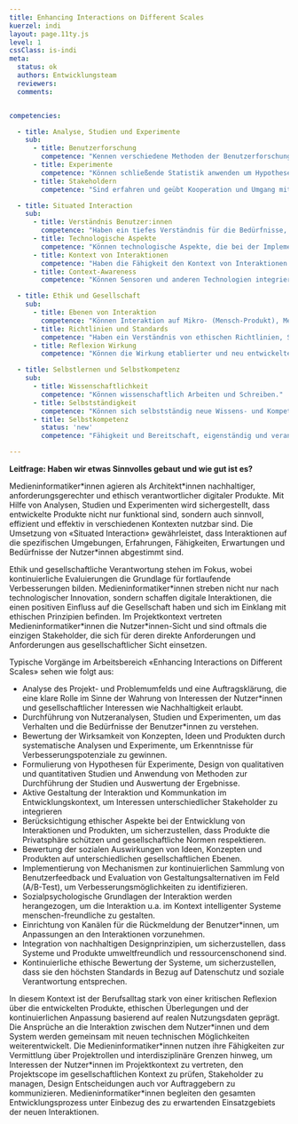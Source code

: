 ```yaml
---
title: Enhancing Interactions on Different Scales
kuerzel: indi
layout: page.11ty.js
level: 1
cssClass: is-indi
meta:
  status: ok
  authors: Entwicklungsteam
  reviewers: 
  comments:


competencies:

  - title: Analyse, Studien und Experimente
    sub:
      - title: Benutzerforschung
        competence: "Kennen verschiedene Methoden der Benutzerforschung, können diese einordnen und anwenden (z.B. Interviews, Umfragen, Beobachtungen, Experience Sampling)."
      - title: Experimente
        competence: "Können schließende Statistik anwenden um Hypothesen in Experimenten zu überprüfen und statistische Zusammenhänge in empirischen Daten auszuwerten."
      - title: Stakeholdern
        competence: "Sind erfahren und geübt Kooperation und Umgang mit Stakeholdern und zukünftigen Nutzer:innen."

  - title: Situated Interaction
    sub:
      - title: Verständnis Benutzer:innen
        competence: "Haben ein tiefes Verständnis für die Bedürfnisse, Verhaltensweisen und Erwartungen der Benutzer:innen."
      - title: Technologische Aspekte
        competence: "Können technologische Aspekte, die bei der Implementierung situierter Interaktion eine Rolle spielen, berücksichtigen, dies beinhaltet Kenntnisse über Sensortechnologien, Datenverarbeitung, maschinelles Lernen und die Integration von Software in physische Umgebungen."
      - title: Kontext von Interaktionen
        competence: "Haben die Fähigkeit den Kontext von Interaktionen zu verstehen und darauf zu reagieren."
      - title: Context-Awareness
        competence: "Können Sensoren und anderen Technologien integrieren, um den aktuellen Kontext, wie den physischen Standort oder die Umweltbedingungen, zu erfassen, um damit umgehen zu können."

  - title: Ethik und Gesellschaft
    sub:
      - title: Ebenen von Interaktion
        competence: "Können Interaktion auf Mikro- (Mensch-Produkt), Meso- (Mensch-Unternehmen/ Institution) und Makro-Ebene (Mensch-Gesellschaft) wahrnehmen und gestalten."
      - title: Richtlinien und Standards
        competence: "Haben ein Verständnis von ethischen Richtlinien, Standards sowie dem Schutz der Privatsphäre zum Wohlergehen der Nutzer:innen und können dieses in eigenes Handeln integrieren."
      - title: Reflexion Wirkung
        competence: "Können die Wirkung etablierter und neu entwickelter (interaktiver) Medien auf die Gesellschaft reflektieren und in der eigenen Entwicklung berücksichtigen."

  - title: Selbstlernen und Selbstkompetenz
    sub:
      - title: Wissenschaftlichkeit
        competence: "Können wissenschaftlich Arbeiten und Schreiben."
      - title: Selbstständigkeit
        competence: "Können sich selbstständig neue Wissens- und Kompetenzbereiche zu Methoden, Technologien oder Domänen erschließen."
      - title: Selbstkompetenz
        status: 'new'
        competence: "Fähigkeit und Bereitschaft, eigenständig und verantwortlich zu handeln, das eigene und das Handeln anderer zu reflektieren und die eigene Handlungsfähigkeit weiterzuentwickeln"

---
```


**Leitfrage: Haben wir etwas Sinnvolles gebaut und wie gut ist es?**

Medieninformatiker\*innen agieren als Architekt\*innen nachhaltiger, anforderungsgerechter und ethisch verantwortlicher digitaler Produkte. Mit Hilfe von Analysen, Studien und Experimenten wird sichergestellt, dass entwickelte Produkte nicht nur funktional sind, sondern auch sinnvoll, effizient und effektiv in verschiedenen Kontexten nutzbar sind. Die Umsetzung von «Situated Interaction» gewährleistet, dass Interaktionen auf die spezifischen Umgebungen, Erfahrungen, Fähigkeiten, Erwartungen und Bedürfnisse der Nutzer\*innen abgestimmt sind. 

Ethik und gesellschaftliche Verantwortung stehen im Fokus, wobei kontinuierliche Evaluierungen die Grundlage für fortlaufende Verbesserungen bilden. Medieninformatiker\*innen streben nicht nur nach technologischer Innovation, sondern schaffen digitale Interaktionen, die einen positiven Einfluss auf die Gesellschaft haben und sich im Einklang mit ethischen Prinzipien befinden. Im Projektkontext vertreten Medieninformatiker\*innen die Nutzer\*innen-Sicht und sind oftmals die einzigen Stakeholder, die sich für deren direkte Anforderungen und Anforderungen aus gesellschaftlicher Sicht einsetzen.

Typische Vorgänge im Arbeitsbereich «Enhancing Interactions on Different Scales» sehen wie folgt aus:

- Analyse des Projekt- und Problemumfelds und eine Auftragsklärung, die eine klare Rolle im Sinne der Wahrung von Interessen der Nutzer\*innen und gesellschaftlicher Interessen wie Nachhaltigkeit erlaubt.
- Durchführung von Nutzeranalysen, Studien und Experimenten, um das Verhalten und die Bedürfnisse der Benutzer\*innen zu verstehen.
- Bewertung der Wirksamkeit von Konzepten, Ideen und Produkten durch systematische Analysen und Experimente, um Erkenntnisse für Verbesserungspotenziale zu gewinnen.
- Formulierung von Hypothesen für Experimente, Design von qualitativen und quantitativen Studien und Anwendung von Methoden zur Durchführung der Studien und Auswertung der Ergebnisse.
- Aktive Gestaltung der Interaktion und Kommunkation im Entwicklungskontext, um Interessen unterschiedlicher Stakeholder zu integrieren
- Berücksichtigung ethischer Aspekte bei der Entwicklung von Interaktionen und Produkten, um sicherzustellen, dass Produkte die Privatsphäre schützen und gesellschaftliche Normen respektieren.
- Bewertung der sozialen Auswirkungen von Ideen, Konzepten und Produkten auf unterschiedlichen gesellschaftlichen Ebenen.
- Implementierung von Mechanismen zur kontinuierlichen Sammlung von Benutzerfeedback und Evaluation von Gestaltungsalternativen im Feld (A/B-Test), um Verbesserungsmöglichkeiten zu identifizieren.
- Sozialpsychologische Grundlagen der Interaktion werden herangezogen, um die Interaktion u.a. im Kontext intelligenter Systeme menschen-freundliche zu gestalten.
- Einrichtung von Kanälen für die Rückmeldung der Benutzer\*innen, um Anpassungen an den Interaktionen vorzunehmen.
- Integration von nachhaltigen Designprinzipien, um sicherzustellen, dass Systeme und Produkte umweltfreundlich und ressourcenschonend sind.
- Kontinuierliche ethische Bewertung der Systeme, um sicherzustellen, dass sie den höchsten Standards in Bezug auf Datenschutz und soziale Verantwortung entsprechen.

In diesem Kontext ist der Berufsalltag stark von einer kritischen Reflexion über die entwickelten Produkte, ethischen Überlegungen und der kontinuierlichen Anpassung basierend auf realen Nutzungsdaten geprägt. Die Ansprüche an die Interaktion zwischen dem Nutzer\*innen und dem System werden gemeinsam mit neuen technischen Möglichkeiten weiterentwickelt. Die Medieninformatiker\*innen nutzen ihre Fähigkeiten zur Vermittlung über Projektrollen und interdisziplinäre Grenzen hinweg, um Interessen der Nutzer\*innen im Projektkontext zu vertreten, den Projektscope im gesellschaftlichen Kontext zu prüfen, Stakeholder zu managen, Design Entscheidungen auch vor Auftraggebern zu kommunizieren. Medieninformatiker\*innen begleiten den gesamten Entwicklungsprozess unter Einbezug des zu erwartenden Einsatzgebiets der neuen Interaktionen.